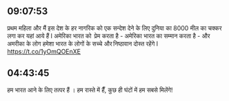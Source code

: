 ## 09:07:53
प्रथम महिला और मैं इस देश के हर नागरिक को एक सन्देश देने के लिए दुनिया का 8000 मील का चक्कर लगा कर यहां आये हैं l अमेरिका भारत को  प्रेम करता है - अमेरिका भारत का सम्मान करता है - और 
अमरीका के लोग हमेशा भारत के लोगों के सच्चे और निष्ठावान दोस्त रहेंगे l https://t.co/1yOmQOEnXE
## 04:43:45
हम भारत आने के लिए तत्पर हैं । हम रास्ते में हैँ, कुछ ही घंटों में हम सबसे मिलेंगे!
